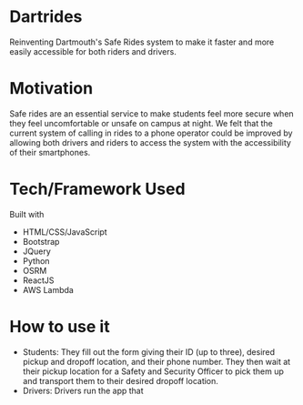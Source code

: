 # Dartrides
Reinventing Dartmouth's Safe Rides system to make it faster and more easily accessible for both riders and drivers.
# Motivation
Safe rides are an essential service to make students feel more secure when they feel uncomfortable or unsafe on campus at night.  We felt that the current system of calling in rides to a phone operator could be improved by allowing both drivers and riders to access the system with the accessibility of their smartphones.
# Tech/Framework Used
Built with
* HTML/CSS/JavaScript
* Bootstrap
* JQuery
* Python
* OSRM
* ReactJS
* AWS Lambda
# How to use it
* Students: They fill out the form giving their ID (up to three), desired pickup and dropoff location, and their phone number.  They then wait at their pickup location for a Safety and Security Officer to pick them up and transport them to their desired dropoff location.
* Drivers: Drivers run the app that 
